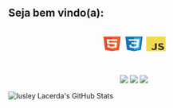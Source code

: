 

## Seja bem vindo(a):
  

<div style="display: inline_block" align="center"><br>
  <img align="center" alt="HTML" height="30" width="40" src="https://raw.githubusercontent.com/devicons/devicon/master/icons/html5/html5-original.svg">
  <img align="center" alt="CSS" height="30" width="40" src="https://raw.githubusercontent.com/devicons/devicon/master/icons/css3/css3-original.svg">
  <img align="center" alt="CSS" height="30" width="40" src="https://raw.githubusercontent.com/devicons/devicon/master/icons/javascript/javascript-original.svg"> 
</div>
 
<br>
<br>

<div> 
 <p align="center"><a href="https://www.linkedin.com/in/iusley-lacerda/" target="_blank"><img src="https://img.shields.io/badge/-LinkedIn-%230077B5?style=for-the-badge&logo=linkedin&logoColor=white" target="_blank"></a> 
 <a href="https://discord.com/invite/bXqEQKP6Rp" target="_blank"><img src="https://img.shields.io/badge/Discord-7289DA?style=for-the-badge&logo=discord&logoColor=white" target="_blank"></a> 
    <a href = "mailto:iusley.sl@hotmail.com"><img src="https://img.shields.io/badge/-Hotmail-%23333?style=for-the-badge&logo=gmail&logoColor=white" target="_blank"></a>
</div>

<img src="https://camo.githubusercontent.com/0dcb68a35d93a2836dc46a59c76ddc4684799b035f2eabe8ed0206ff6672d402/68747470733a2f2f6769746875622d726561646d652d73746174732e76657263656c2e6170702f6170693f757365726e616d653d66656c6970656d6f7461726f6368612673686f775f69636f6e733d74727565267468656d653d64726163756c61" alt="Iusley Lacerda's GitHub Stats" data-canonical-src="https://github-readme-stats.vercel.app/api?username=iusley&amp;show_icons=true&amp;theme=dracula" style="max-width: 100%;">


<br>

